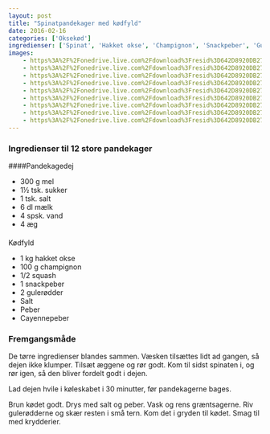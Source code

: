 ```yaml
---
layout: post
title: "Spinatpandekager med kødfyld"
date: 2016-02-16
categories: ['Oksekød']
ingredienser: ['Spinat', 'Hakket okse', 'Champignon', 'Snackpeber', 'Gulerødder', 'Cayennepeber']
images:
    - https%3A%2F%2Fonedrive.live.com%2Fdownload%3Fresid%3D642D8920DB2784EE!253954
    - https%3A%2F%2Fonedrive.live.com%2Fdownload%3Fresid%3D642D8920DB2784EE!253957
    - https%3A%2F%2Fonedrive.live.com%2Fdownload%3Fresid%3D642D8920DB2784EE!253956
    - https%3A%2F%2Fonedrive.live.com%2Fdownload%3Fresid%3D642D8920DB2784EE!253965
    - https%3A%2F%2Fonedrive.live.com%2Fdownload%3Fresid%3D642D8920DB2784EE!253968
    - https%3A%2F%2Fonedrive.live.com%2Fdownload%3Fresid%3D642D8920DB2784EE!253959
    - https%3A%2F%2Fonedrive.live.com%2Fdownload%3Fresid%3D642D8920DB2784EE!253970
    - https%3A%2F%2Fonedrive.live.com%2Fdownload%3Fresid%3D642D8920DB2784EE!253972
    - https%3A%2F%2Fonedrive.live.com%2Fdownload%3Fresid%3D642D8920DB2784EE!253978
---
```


### Ingredienser til 12 store pandekager
####Pandekagedej
-   300 g mel
-   1½ tsk. sukker
-   1 tsk. salt
-   6 dl mælk
-   4 spsk. vand
-   4 æg

####
Kødfyld
-   1 kg hakket okse
-   100 g champignon
-   1/2 squash
-   1 snackpeber
-   2 gulerødder
-   Salt
-   Peber
-   Cayennepeber

### Fremgangsmåde
De tørre ingredienser blandes sammen. Væsken tilsættes lidt ad gangen, så dejen ikke klumper. Tilsæt æggene og rør godt. Kom til sidst spinaten i, og rør igen, så den bliver fordelt godt i dejen.

Lad dejen hvile i køleskabet i 30 minutter, før pandekagerne bages.

Brun kødet godt. Drys med salt og peber. Vask og rens græntsagerne. Riv gulerødderne og skær resten i små tern. Kom det i gryden til kødet. Smag til med krydderier.
